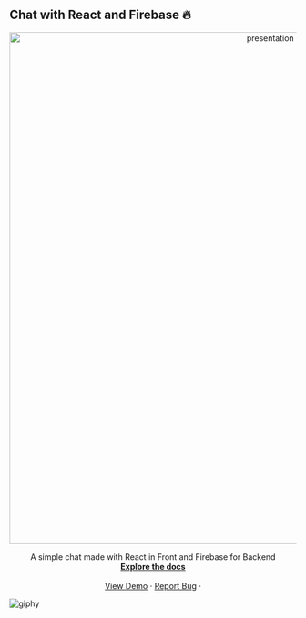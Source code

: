 ## Chat with React and Firebase 🔥


<p align="center">
<img  width="900"  alt="presentation" src="https://user-images.githubusercontent.com/107067269/188591840-0722754c-af4d-42d4-a111-48d5c0488de9.png">
</p>
<div align="center">

  <p align="center">
 A simple chat made with React in Front and Firebase for Backend 
    <br />
    <a href="https://github.com/JulieDEE/Chat-App-React-Firebase"><strong>Explore the docs</strong></a>
    <br />
    <br />
    <a href="https://github.com/github_username/repo_name">View Demo</a>
    ·
    <a href="https://github.com/JulieDEE/Chat-App-React-Firebase/issues">Report Bug</a>
    ·
  </p>
</div>







![giphy](https://user-images.githubusercontent.com/107067269/188589090-009d5902-55ad-4cfb-82c6-082428a5a3e0.gif)
